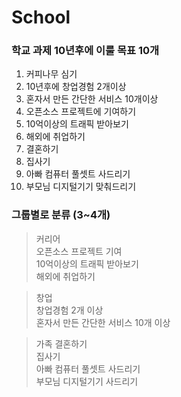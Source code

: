 # School
### 학교 과제 10년후에 이룰 목표 10개

1. 커피나무 심기  
1. 10년후에 창업경험 2개이상  
1. 혼자서 만든 간단한 서비스 10개이상  
1. 오픈소스 프로젝트에 기여하기  
1. 10억이상의 트래픽 받아보기  
1. 해외에 취업하기  
1. 결혼하기  
1. 집사기  
1. 아빠 컴퓨터 풀셋트 사드리기
1. 부모님 디지털기기 맞춰드리기

### 그룹별로 분류 (3~4개)
>커리어  
> 오픈소스 프로젝트 기여  
> 10억이상의 트래픽 받아보기  
> 해외에 취업하기  

>창업  
> 창업경험 2개 이상  
> 혼자서 만든 간단한 서비스 10개 이상
> 

>가족
> 결혼하기  
> 집사기  
> 아빠 컴퓨터 풀셋트 사드리기  
> 부모님 디지털기기 사드리기
> 